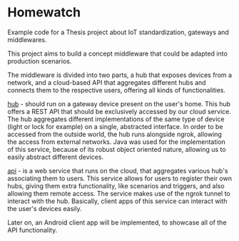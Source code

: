 # Homewatch

Example code for a Thesis project about IoT standardization, gateways and middlewares.

This project aims to build a concept middleware that could be adapted into production scenarios.

The middleware is divided into two parts, a hub that exposes devices from a network, and a cloud-based API that aggregates different hubs and connects them to the respective users, offering all kinds of functionalities.

[hub](https://github.com/zeesousa/homewatch-hub) - should run on a gateway device present on the user's home. This hub offers a REST API that should be exclusively accessed by our cloud service. The hub aggregates different implementations of the same type of device (light or lock for example) on a single, abstracted interface. In order to be accessed from the outside world, the hub runs alongside ngrok, allowing the access from external networks. Java was used for the implementation of this service, because of its robust object oriented nature, allowing us to easily abstract different devices.

[api](https://github.com/zeesousa/homewatch-api) - is a web service that runs on the cloud, that aggregates various hub's associating them to users. This service allows for users to register their own hubs, giving them extra functionality, like scenarios and triggers, and also allowing them remote access. The service makes use of the ngrok tunnel to interact with the hub. Basically, client apps of this service can interact with the user's devices easily.

Later on, an Android client app will be implemented, to showcase all of the API functionality.
